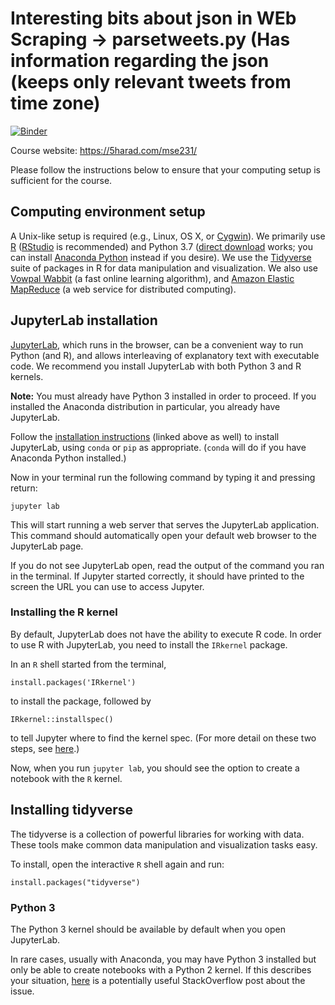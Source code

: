 # Interesting bits about json in WEb Scraping -> parsetweets.py (Has information regarding the json (keeps only relevant tweets from time zone)



[![Binder](https://mybinder.org/badge_logo.svg)](https://mybinder.org/v2/gh/5harad/css/master?urlpath=lab)

Course website: https://5harad.com/mse231/

Please follow the instructions below to ensure that your computing setup is sufficient for the course.

## Computing environment setup

A Unix-like setup is required (e.g., Linux, OS X, or [Cygwin](https://www.cygwin.com/)). We primarily use [R](http://www.r-project.org/) ([RStudio](https://www.rstudio.com/) is recommended) and Python 3.7 ([direct download](https://www.python.org/downloads/) works; you can install [Anaconda Python](https://www.anaconda.com/distribution/#download-section) instead if you desire). We use the [Tidyverse](https://www.tidyverse.org/) suite of packages in R for data manipulation and visualization. We also use [Vowpal Wabbit](https://vowpalwabbit.org/) (a fast online learning algorithm), and [Amazon Elastic MapReduce](https://aws.amazon.com/elasticmapreduce/) (a web service for distributed computing).

## JupyterLab installation

[JupyterLab](https://jupyter.org/install.html), which runs in the browser, can be a convenient way to run Python (and R), and allows interleaving of explanatory text with executable code. We recommend you install JupyterLab with both Python 3 and R kernels.

**Note:** You must already have Python 3 installed in order to proceed. If you installed the Anaconda distribution in particular, you already have JupyterLab.

Follow the [installation instructions](https://jupyter.org/install.html) (linked above as well) to install JupyterLab, using `conda` or `pip` as appropriate. (`conda` will do if you have Anaconda Python installed.)

Now in your terminal run the following command by typing it and pressing return:
```
jupyter lab
```
This will start running a web server that serves the JupyterLab application. This command should automatically open your default web browser to the JupyterLab page.

If you do not see JupyterLab open, read the output of the command you ran in the terminal. If Jupyter started correctly, it should have printed to the screen the URL you can use to access Jupyter.

### Installing the R kernel

By default, JupyterLab does not have the ability to execute R code. In order to use R with JupyterLab, you need to install the `IRkernel` package.

In an `R` shell started from the terminal,
```
install.packages('IRkernel')
```
to install the package, followed by
```
IRkernel::installspec()
```
to tell Jupyter where to find the kernel spec. (For more detail on these two steps, see [here](https://irkernel.github.io/installation/).)

Now, when you run `jupyter lab`, you should see the option to create a notebook with the `R` kernel.

## Installing tidyverse

The tidyverse is a collection of powerful libraries for working with data. These tools make common data manipulation and visualization tasks easy.

To install, open the interactive `R` shell again and run:
```
install.packages("tidyverse")
```

### Python 3

The Python 3 kernel should be available by default when you open JupyterLab.

In rare cases, usually with Anaconda, you may have Python 3 installed but only be able to create notebooks with a Python 2 kernel. If this describes your situation, [here](https://stackoverflow.com/questions/28831854/how-do-i-add-python3-kernel-to-jupyter-ipython) is a potentially useful StackOverflow post about the issue.
